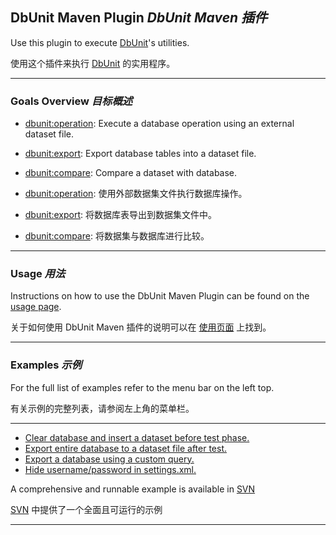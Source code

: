 ## DbUnit Maven Plugin _DbUnit Maven 插件_

Use this plugin to execute [DbUnit]()'s utilities.


使用这个插件来执行 [DbUnit]() 的实用程序。

---

### Goals Overview _目标概述_

* [dbunit:operation](): Execute a database operation using an external dataset file.
* [dbunit:export](): Export database tables into a dataset file.
* [dbunit:compare](): Compare a dataset with database.


* [dbunit:operation](): 使用外部数据集文件执行数据库操作。
* [dbunit:export](): 将数据库表导出到数据集文件中。
* [dbunit:compare](): 将数据集与数据库进行比较。

---

### Usage _用法_

Instructions on how to use the DbUnit Maven Plugin can be found on the [usage page]().


关于如何使用 DbUnit Maven 插件的说明可以在 [使用页面]() 上找到。

---

### Examples _示例_

For the full list of examples refer to the menu bar on the left top.


有关示例的完整列表，请参阅左上角的菜单栏。

---

* [Clear database and insert a dataset before test phase.]()
* [Export entire database to a dataset file after test.]()
* [Export a database using a custom query.]()
* [Hide username/password in settings.xml.]()

A comprehensive and runnable example is available in [SVN]()


[SVN]() 中提供了一个全面且可运行的示例

---
